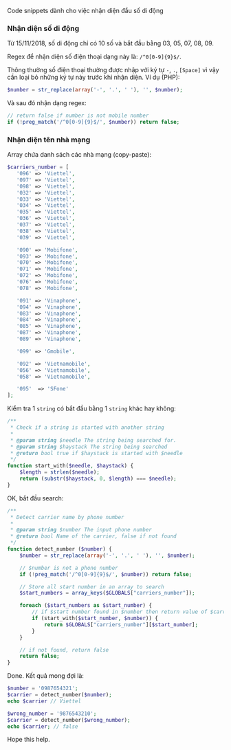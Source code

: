 Code snippets dành cho việc nhận diện đầu số di động

### Nhận diện số di động

Từ 15/11/2018, số di động chỉ có 10 số và bắt đầu bằng 03, 05, 07, 08, 09.

Regex để nhận diện số điện thoại dạng này là: `/^0[0-9]{9}$/`.

Thông thường số điện thoại thường được nhập với ký tự `-`, `.`, `[Space]` vì vậy cần loại bỏ những ký tự này trước khi nhận diện. Ví dụ (PHP):
```php
$number = str_replace(array('-', '.', ' '), '', $number);
```
Và sau đó nhận dạng regex:
```php
// return false if number is not mobile number
if (!preg_match('/^0[0-9]{9}$/', $number)) return false;
```
### Nhận diện tên nhà mạng

Array chứa danh sách các nhà mạng (copy-paste):
```php
$carriers_number = [
   '096' => 'Viettel',
   '097' => 'Viettel',
   '098' => 'Viettel',
   '032' => 'Viettel',
   '033' => 'Viettel',
   '034' => 'Viettel',
   '035' => 'Viettel',
   '036' => 'Viettel',
   '037' => 'Viettel',
   '038' => 'Viettel',
   '039' => 'Viettel',

   '090' => 'Mobifone',
   '093' => 'Mobifone',
   '070' => 'Mobifone',
   '071' => 'Mobifone',
   '072' => 'Mobifone',
   '076' => 'Mobifone',
   '078' => 'Mobifone',

   '091' => 'Vinaphone',
   '094' => 'Vinaphone',
   '083' => 'Vinaphone',
   '084' => 'Vinaphone',
   '085' => 'Vinaphone',
   '087' => 'Vinaphone',
   '089' => 'Vinaphone',

   '099' => 'Gmobile',

   '092' => 'Vietnamobile',
   '056' => 'Vietnamobile',
   '058' => 'Vietnamobile',

   '095'  => 'SFone'
];
```

Kiểm tra 1 `string` có bắt đầu bằng 1 `string` khác hay không:
```php
/**
 * Check if a string is started with another string
 *
 * @param string $needle The string being searched for.
 * @param string $haystack The string being searched
 * @return bool true if $haystack is started with $needle
 */
function start_with($needle, $haystack) {
    $length = strlen($needle);
    return (substr($haystack, 0, $length) === $needle);
}
```

OK, bắt đầu search:
```php
/**
 * Detect carrier name by phone number
 *
 * @param string $number The input phone number
 * @return bool Name of the carrier, false if not found
 */
function detect_number ($number) {
    $number = str_replace(array('-', '.', ' '), '', $number);

    // $number is not a phone number
    if (!preg_match('/^0[0-9]{9}$/', $number)) return false;

    // Store all start number in an array to search
    $start_numbers = array_keys($GLOBALS["carriers_number"]);

    foreach ($start_numbers as $start_number) {
        // if $start number found in $number then return value of $carriers_number array as carrier name
        if (start_with($start_number, $number)) {
            return $GLOBALS["carriers_number"][$start_number];
        }
    }

    // if not found, return false
    return false;
}
```

Done. Kết quả mong đợi là:
```php
$number = '0987654321';
$carrier = detect_number($number);
echo $carrier // Viettel

$wrong_number = '9876543210';
$carrier = detect_number($wrong_number);
echo $carrier; // false
```

Hope this help.
